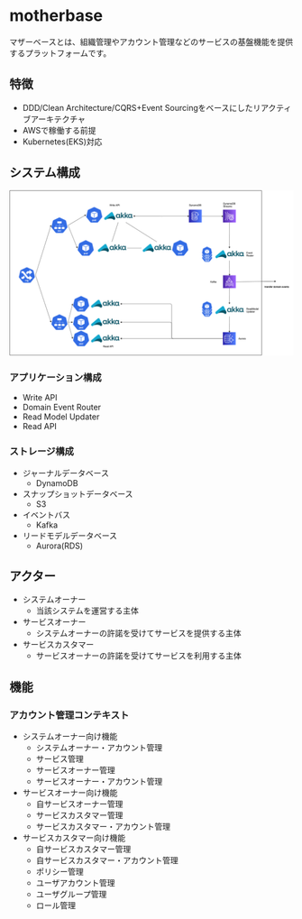 # motherbase

マザーベースとは、組織管理やアカウント管理などのサービスの基盤機能を提供するプラットフォームです。

## 特徴

- DDD/Clean Architecture/CQRS+Event Sourcingをベースにしたリアクティブアーキテクチャ
- AWSで稼働する前提
- Kubernetes(EKS)対応

## システム構成

![](backend/docs/system-layout.png)

### アプリケーション構成

- Write API
- Domain Event Router
- Read Model Updater
- Read API

### ストレージ構成

- ジャーナルデータベース
    - DynamoDB
- スナップショットデータベース
    - S3
- イベントバス
    - Kafka
- リードモデルデータベース
    - Aurora(RDS)

## アクター

- システムオーナー
    - 当該システムを運営する主体
- サービスオーナー
    - システムオーナーの許諾を受けてサービスを提供する主体
- サービスカスタマー
    - サービスオーナーの許諾を受けてサービスを利用する主体

## 機能

### アカウント管理コンテキスト

- システムオーナー向け機能
    - システムオーナー・アカウント管理
    - サービス管理
    - サービスオーナー管理
    - サービスオーナー・アカウント管理
- サービスオーナー向け機能
    - 自サービスオーナー管理
    - サービスカスタマー管理
    - サービスカスタマー・アカウント管理
- サービスカスタマー向け機能
    - 自サービスカスタマー管理
    - 自サービスカスタマー・アカウント管理
    - ポリシー管理
    - ユーザアカウント管理
    - ユーザグループ管理
    - ロール管理
